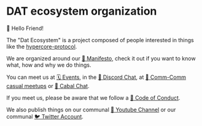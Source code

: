 # DAT ecosystem organization

👋 Hello Friend!

The "Dat Ecosystem" is a project composed of people interested in things like the [hypercore-protocol](https://hypercore-protocol.org).

We are organized around our [📜 Manifesto](./MANIFESTO.md), check it out if you want to know what, how and why we do things.

You can meet us at [🗓 Events](https://events.dat.foundation/), in the [💬 Discord Chat](https://discord.gg/fZymdRfctR), at [👥 Comm-Comm casual meetups](https://comm-comm.datproject.org/) or [💬 Cabal Chat](https://github.com/dat-ecosystem/dat-ecosystem.github.io/blob/main/README.md#connect-to-cabal-with-cli-or-download-cabal-desktop).

If you meet us, please be aware that we follow a [📜 Code of Conduct](./code-of-conduct.md).

We also publish things on our communal [🎥 Youtube Channel](https://https://www.youtube.com/channel/UCbLY5Qg3t3OJbxZZUioqMOQ) or our communal [🐦 Twitter Account](https://twitter.com/dat_protocol).
